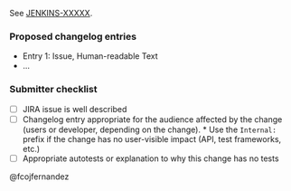 See [JENKINS-XXXXX](https://issues.jenkins-ci.org/browse/JENKINS-XXXXX).

<!-- Comment: 
If the issue is not fully described in the ticket, add more information here (justification, pull request links, etc.).
Please, ensure that the ticket has set the component 'cloudbees-folder-plugin'

 * We do not require JIRA issues for minor improvements, also we would appretiate it.
 * Bugfixes should have a JIRA issue (backporting process).
 * Major new features should have a JIRA issue reference.
-->

### Proposed changelog entries

* Entry 1: Issue, Human-readable Text
* ...

<!-- Comment: 
The changelogs will be integrated by the maintainers when a new version is release. Please, notice that the PR won't be merged without a proper changelog entry -->

### Submitter checklist

- [ ] JIRA issue is well described
- [ ] Changelog entry appropriate for the audience affected by the change (users or developer, depending on the change).
      * Use the `Internal: ` prefix if the change has no user-visible impact (API, test frameworks, etc.)
- [ ] Appropriate autotests or explanation to why this change has no tests

@fcojfernandez

